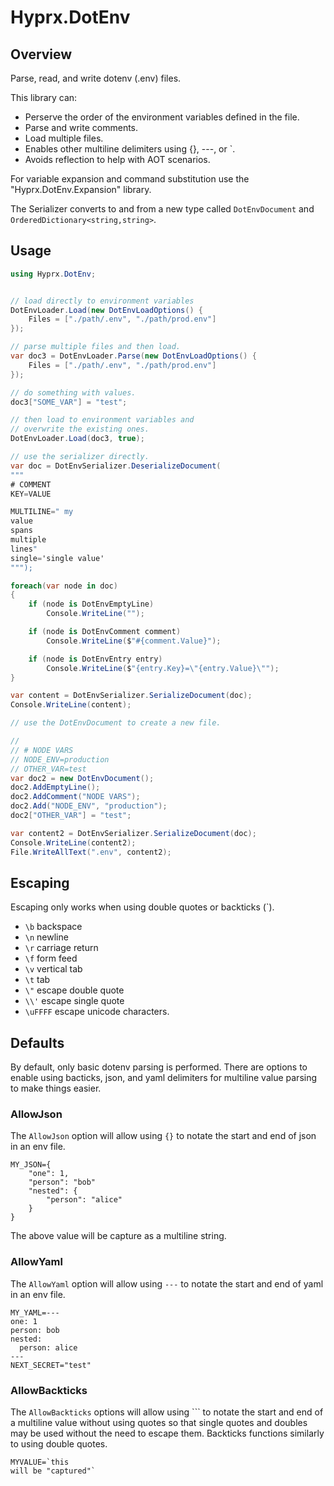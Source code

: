 # Hyprx.DotEnv

## Overview

Parse, read, and write dotenv (.env) files.

This library can:

- Perserve the order of the environment variables defined in the file.
- Parse and write comments.
- Load multiple files.
- Enables other multiline delimiters using {}, ---, or \`.
- Avoids reflection to help with AOT scenarios.

For variable expansion and command substitution use the
"Hyprx.DotEnv.Expansion" library.

The Serializer converts to and from a new type called `DotEnvDocument` and
`OrderedDictionary<string,string>`.

## Usage

```csharp
using Hyprx.DotEnv;


// load directly to environment variables
DotEnvLoader.Load(new DotEnvLoadOptions() {
    Files = ["./path/.env", "./path/prod.env"]
});

// parse multiple files and then load.
var doc3 = DotEnvLoader.Parse(new DotEnvLoadOptions() {
    Files = ["./path/.env", "./path/prod.env"]
});

// do something with values.
doc3["SOME_VAR"] = "test";

// then load to environment variables and 
// overwrite the existing ones.
DotEnvLoader.Load(doc3, true);

// use the serializer directly.
var doc = DotEnvSerializer.DeserializeDocument(
"""
# COMMENT
KEY=VALUE

MULTILINE=" my 
value
spans
multiple
lines"
single='single value'
""");

foreach(var node in doc) 
{
    if (node is DotEnvEmptyLine)
        Console.WriteLine("");

    if (node is DotEnvComment comment)
        Console.WriteLine($"#{comment.Value}");

    if (node is DotEnvEntry entry)
        Console.WriteLine($"{entry.Key}=\"{entry.Value}\"");
}

var content = DotEnvSerializer.SerializeDocument(doc);
Console.WriteLine(content);

// use the DotEnvDocument to create a new file.

// 
// # NODE VARS
// NODE_ENV=production
// OTHER_VAR=test
var doc2 = new DotEnvDocument();
doc2.AddEmptyLine();
doc2.AddComment("NODE VARS");
doc2.Add("NODE_ENV", "production");
doc2["OTHER_VAR"] = "test";

var content2 = DotEnvSerializer.SerializeDocument(doc);
Console.WriteLine(content2);
File.WriteAllText(".env", content2);
```

## Escaping

Escaping only works when using double quotes or backticks (\`).

- `\b` backspace
- `\n` newline
- `\r` carriage return
- `\f` form feed
- `\v` vertical tab
- `\t` tab
- `\"` escape double quote
- `\\'` escape single quote
- `\uFFFF` escape unicode characters.

## Defaults

By default, only basic dotenv parsing is performed. There are options to enable using
bacticks, json, and yaml delimiters for multiline value parsing to make things easier.

### AllowJson

The `AllowJson` option will allow using `{}` to notate the start and end of json in an
env file.

```dotenv
MY_JSON={
    "one": 1,
    "person": "bob"
    "nested": {
        "person": "alice"
    }
}
```

The above value will be capture as a multiline string.

### AllowYaml

The `AllowYaml` option will allow using `---` to notate the start and end of yaml
in an env file.

```dotenv
MY_YAML=---
one: 1
person: bob
nested:
  person: alice
---
NEXT_SECRET="test"
```

### AllowBackticks

The `AllowBackticks` options will allow using `\`` to notate the start and end
of a multiline value without using quotes so that single quotes and doubles
may be used without the need to escape them.  Backticks functions similarly
to using double quotes.

```dotenv
MYVALUE=`this
will be "captured"`
```
